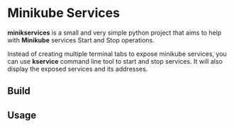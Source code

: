 # Minikube Services

__minikservices__ is a small and very simple python project that aims to help with __Minikube__ services Start and Stop operations.

Instead of creating multiple terminal tabs to expose minikube services, you can use __kservice__ command line tool to start and stop services. It will also display the exposed services and its addresses. 


## Build


## Usage


